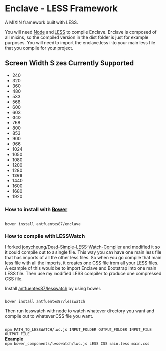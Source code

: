 <h1>Enclave - LESS Framework</h1>
<p>
A MIXIN framework built with LESS. 
</p>
<p>
You will need <a href="http://nodejs.org/">Node</a> and <a href="http://lesscss.org/">LESS</a> to compile Enclave. Enclave is composed of all mixins, so the compiled version in the dist folder is just for example purposes. You will need to import the enclave.less into your main less file that you compile for your project.
</p>
<h2>Screen Width Sizes Currently Supported</h2>
<ul>
<li>240</li>
<li>320</li>
<li>360</li>
<li>480</li>
<li>533</li>
<li>568</li>
<li>600</li>
<li>603</li>
<li>640</li>
<li>768</li>
<li>800</li>
<li>853</li>
<li>900</li>
<li>966</li>
<li>1024</li>
<li>1050</li>
<li>1080</li>
<li>1200</li>
<li>1280</li>
<li>1366</li>
<li>1440</li>
<li>1600</li>
<li>1680</li>
<li>1920</li>
</ul>

<h3>
How to install with <a href="http://bower.io/">Bower</a>
</h3>

<code>
bower install antfuentes87/enclave
</code>

<h3>
How to compile with LESSWatch
</h3>

<p>
I forked <a href="https://github.com/jonycheung/Dead-Simple-LESS-Watch-Compiler">jonycheung/Dead-Simple-LESS-Watch-Compiler</a> and modified it so it could compile out to a single file.
This way you can have one main less file that has imports of all the other less files. So when you go compile that main less file with all the imports, it creates one CSS file from all
your LESS files. A example of this would be to import Enclave and Bootstrap into one main LESS file. Then use my modified LESS compiler to produce one compressed CSS file.
</p>

<p>
Install <a href="https://github.com/antfuentes87/lesswatch">antfuentes87/lesswatch</a> by using bower.
</p>

<code>
bower install antfuentes87/lesswatch
</code>

<p>
Then run lesswatch with node to watch whatever directory you want and compile out to whatever CSS file you want.
</p>

<code>
npm PATH_TO_LESSWATCH/lwc.js INPUT_FOLDER OUTPUT_FOLDER INPUT_FILE OUTPUT_FILE
</code>

<strong>
Example
</strong>

<code>
npm bower_components/lesswatch/lwc.js LESS CSS main.less main.css
</code>